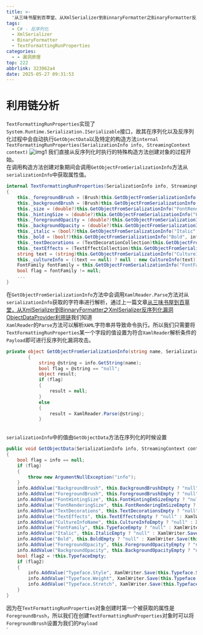 ```yaml
---
title: >-
  '从三味书屋到百草堂、从XmlSerializer到BinnaryFormatter之BinaryFormatter反序列化漏洞TextFormattingRunProperties利用链'
tags:
  - C# - 反序列化
  - XmlSerializer
  - BinaryFormatter
  - TextFormattingRunProperties
categories:
  - - 漏洞原理
top: 222
abbrlink: 323962a4
date: 2025-05-27 09:31:53
---
```

# 利用链分析
`TextFormattingRunProperties`实现了`System.Runtime.Serialization.ISerializable`接口，故其在序列化以及反序列化过程中会自动执行`GetObjectData`以及特定的构造方法`internal TextFormattingRunProperties(SerializationInfo info, StreamingContext context)`
![img1](0880c08b011096a4b93d.png)
我们直接从反序列化时执行的特殊构造方法创建对象的过程开始。  
在调用构造方法创建对象期间会调用`GetObjectFromSerializationInfo`方法从`serializationInfo`中获取属性值。  
<!--more-->
```c#
internal TextFormattingRunProperties(SerializationInfo info, StreamingContext context)
{
	this._foregroundBrush = (Brush)this.GetObjectFromSerializationInfo("ForegroundBrush", info);
	this._backgroundBrush = (Brush)this.GetObjectFromSerializationInfo("BackgroundBrush", info);
	this._size = (double?)this.GetObjectFromSerializationInfo("FontRenderingSize", info);
	this._hintingSize = (double?)this.GetObjectFromSerializationInfo("FontHintingSize", info);
	this._foregroundOpacity = (double?)this.GetObjectFromSerializationInfo("ForegroundOpacity", info);
	this._backgroundOpacity = (double?)this.GetObjectFromSerializationInfo("BackgroundOpacity", info);
	this._italic = (bool?)this.GetObjectFromSerializationInfo("Italic", info);
	this._bold = (bool?)this.GetObjectFromSerializationInfo("Bold", info);
	this._textDecorations = (TextDecorationCollection)this.GetObjectFromSerializationInfo("TextDecorations", info);
	this._textEffects = (TextEffectCollection)this.GetObjectFromSerializationInfo("TextEffects", info);
	string text = (string)this.GetObjectFromSerializationInfo("CultureInfoName", info);
	this._cultureInfo = ((text == null) ? null : new CultureInfo(text));
	FontFamily fontFamily = this.GetObjectFromSerializationInfo("FontFamily", info) as FontFamily;
	bool flag = fontFamily != null;
	...
}
```
在`GetObjectFromSerializationInfo`方法中会调用`XamlReader.Parse`方法对从`serializationInfo`获取的字符串进行解析，通过上一篇文章[从三味书屋到百草堂，从XmlSerializer到BinnaryFormatter之XmlSerializer反序列化漏洞ObjectDataProvider利用链](archives/ff457959.html)我们知道  
`XamlReader`的`Parse`方法可以解析`XAML`字符串并导致命令执行。所以我们只需要将`TextFormattingRunProperties`某一个字段的值设置为符合`XamlReader`解析条件的`Payload`即可进行反序列化漏洞攻击。  
```c#
private object GetObjectFromSerializationInfo(string name, SerializationInfo info)
		{
			string @string = info.GetString(name);
			bool flag = @string == "null";
			object result;
			if (flag)
			{
				result = null;
			}
			else
			{
				result = XamlReader.Parse(@string);
			}
		
```
`serializationInfo`中的值由`GetObjectData`方法在序列化的时候设置  
```c#
public void GetObjectData(SerializationInfo info, StreamingContext context)
{
	bool flag = info == null;
	if (flag)
	{
		throw new ArgumentNullException("info");
	}
	info.AddValue("BackgroundBrush", this.BackgroundBrushEmpty ? "null" : XamlWriter.Save(this.BackgroundBrush));
	info.AddValue("ForegroundBrush", this.ForegroundBrushEmpty ? "null" : XamlWriter.Save(this.ForegroundBrush));
	info.AddValue("FontHintingSize", this.FontHintingEmSizeEmpty ? "null" : XamlWriter.Save(this.FontHintingEmSize));
	info.AddValue("FontRenderingSize", this.FontRenderingEmSizeEmpty ? "null" : XamlWriter.Save(this.FontRenderingEmSize));
	info.AddValue("TextDecorations", this.TextDecorationsEmpty ? "null" : XamlWriter.Save(this.TextDecorations));
	info.AddValue("TextEffects", this.TextEffectsEmpty ? "null" : XamlWriter.Save(this.TextEffects));
	info.AddValue("CultureInfoName", this.CultureInfoEmpty ? "null" : XamlWriter.Save(this.CultureInfo.Name));
	info.AddValue("FontFamily", this.TypefaceEmpty ? "null" : XamlWriter.Save(this.Typeface.FontFamily));
	info.AddValue("Italic", this.ItalicEmpty ? "null" : XamlWriter.Save(this.Italic));
	info.AddValue("Bold", this.BoldEmpty ? "null" : XamlWriter.Save(this.Bold));
	info.AddValue("ForegroundOpacity", this.ForegroundOpacityEmpty ? "null" : XamlWriter.Save(this.ForegroundOpacity));
	info.AddValue("BackgroundOpacity", this.BackgroundOpacityEmpty ? "null" : XamlWriter.Save(this.BackgroundOpacity));
	bool flag2 = !this.TypefaceEmpty;
	if (flag2)
	{
		info.AddValue("Typeface.Style", XamlWriter.Save(this.Typeface.Style));
		info.AddValue("Typeface.Weight", XamlWriter.Save(this.Typeface.Weight));
		info.AddValue("Typeface.Stretch", XamlWriter.Save(this.Typeface.Stretch));
	}
}
```

因为在`TextFormattingRunProperties`对象创建时第一个被获取的属性是`ForegroundBrush`，所以我们在创建`TextFormattingRunProperties`对象时可以将`ForegroundBrush`设置为我们的`Payload`  
`

